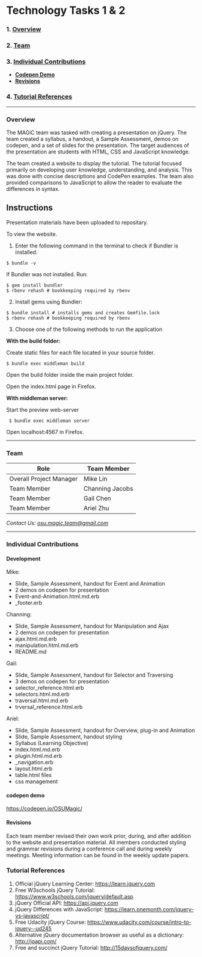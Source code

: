 # Technology Tasks 1 & 2

### 1. [Overview](#overview)
### 2. [Team](#team)
### 3. [Individual Contributions](#individual-contributions)
  * **[Codepen Demo](#codepen-demo)**
  * **[Revisions](#revisions)**
### 4. [Tutorial References](#tutorial-references)

***

### Overview
The MAGiC team was tasked with creating a presentation on jQuery. The team created a syllabus, a handout, a Sample Assessment, demos on codepen, and a set of slides for the presentation. The target audiences of the presentation are students with HTML, CSS and JavaScript knowledge.

The team created a website to display the tutorial. The tutorial focused primarily on developing user knowledge, understanding, and analysis. This was done with concise descriptions and CodePen examples. The team also provided comparisons to JavaScript to allow the reader to evaluate the differences in syntax.

## Instructions
Presentation materials have been uploaded to repositary.

To view the website.

1. Enter the following command in the terminal to check if Bundler is installed.

```
$ bundle -v
```
If Bundler was not installed. Run:

```
$ gem install bundler
$ rbenv rehash # bookkeeping required by rbenv
```

2. Install gems using Bundler:

```
$ bundle install # installs gems and creates Gemfile.lock
$ rbenv rehash # bookkeeping required by rbenv
```

3. Choose one of the following methods to run the application

**With the build folder:**

Create static files for each file located in your source folder.

  ```
  $ bundle exec middleman build
  ```

Open the build folder inside the main project folder.

Open the index.html page in Firefox.

**With middleman server:**

Start the preview web-server

  ```
   $ bundle exec middleman server
   ```

Open localhost:4567 in Firefox.

***

### Team
| Role|Team Member|
| ------------- |-------------|
| Overall Project Manager|Mike Lin|
| Team Member|Channing Jacobs|
| Team Member|Gail Chen|
| Team Member|Ariel Zhu|
*Contact Us: osu.magic.team@gmail.com*

***

### Individual Contributions
#### Development
Mike:
* Slide, Sample Assessment, handout for Event and Animation
* 2 demos on codepen for presentation
* Event-and-Animation.html.md.erb
* \_footer.erb

Channing:
* Slide, Sample Assessment, handout for Manipulation and Ajax
* 2 demos on codepen for presentation
* ajax.html.md.erb
* manipulation.html.md.erb
* README.md

Gail:
* Slide, Sample Assessment, handout for Selector and Traversing
* 3 demos on codepen for presentation
* selector_reference.html.erb
* selectors.html.md.erb
* traversal.html.md.erb
* trversal_reference.html.erb

Ariel:
* Slide, Sample Assessment, handout for Overview, plug-in and Animation
* Slide, Sample Assessment, handout styling
* Syllabus (Learning Objective)
* index.html.md.erb
* plugin.html.md.erb
* \_navigation.erb
* layout.html.erb
* table.html files
* css management

#### codepen demo
https://codepen.io/OSUMagic/

#### Revisions
Each team member revised their own work prior, during, and after addition to the website and presentation material. All members conducted styling and grammar revisions during a conference call and during weekly meetings. Meeting information can be found in the weekly update papers.

### Tutorial References
1. Official jQuery Learning Center: https://learn.jquery.com
2. Free W3schools jQuery Tutorial: https://www.w3schools.com/jquery/default.asp
3. jQuery Official API: https://api.jquery.com
4. jQuery Differences with JavaScript: https://learn.onemonth.com/jquery-vs-javascript/
5. Free Udacity jQuery Course:  https://www.udacity.com/course/intro-to-jquery--ud245
6. Alternative jQuery documentation browser as useful as a dictionary: http://jqapi.com/
7. Free and succinct jQuery Tutorial: http://15daysofjquery.com/ 